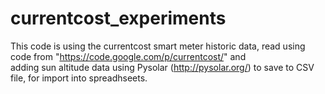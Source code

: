 currentcost_experiments
=======================

This code is using the currentcost smart meter historic data, read using code from "https://code.google.com/p/currentcost/" and  
adding sun altitude data using Pysolar (http://pysolar.org/) to save to CSV file, for import into spreadhseets.
